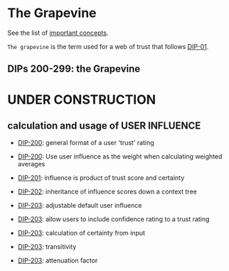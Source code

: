 # The Grapevine

See the list of [important concepts](importantConcepts.md).

`The grapevine` is the term used for a web of trust that follows [DIP-01](../01.md).

## DIPs 200-299: the Grapevine

# UNDER CONSTRUCTION

## calculation and usage of USER INFLUENCE

- [DIP-200](200.md): general format of a user 'trust' rating

- [DIP-200](200.md): Use user influence as the weight when calculating weighted averages

- [DIP-201](201.md): influence is product of trust score and certainty

- [DIP-202](202.md): inheritance of influence scores down a context tree

- [DIP-203](203.md): adjustable default user influence

- [DIP-203](203.md): allow users to include confidence rating to a trust rating

- [DIP-203](203.md): calculation of certainty from input

- [DIP-203](203.md): transitivity 

- [DIP-203](203.md): attenuation factor 
